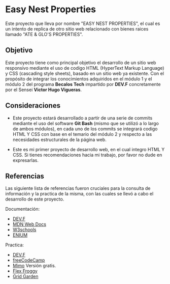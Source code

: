 # Easy Nest Properties

Este proyecto que lleva por nombre "EASY NEST PROPERTIES", el cual es un intento de replica de otro sitio web relacionado con bienes raices llamado "ATE & GLO'S PROPERTIES".

## Objetivo

Este proyecto tiene como principal objetivo el desarrollo de un sitio web responsivo mediante el uso de codigo HTML (HyperText Markup Language) y CSS (cascading style sheets), basado en un sitio web ya existente. Con el propósito de integrar los conocimientos adquiridos en el módulo 1 y el módulo 2 del programa **Becalos Tech** impartido por **DEV.F** concretamente por el Sensei **Victor Hugo Vigueras**.

## Consideraciones 

* Este proyecto estará desarrollado a partir de una serie de commits mediante el uso del software **Git Bash** (mismo que se utilizó a lo largo de ambos módulos), en cada uno de los commits se integrará codigo HTML Y CSS con base en el temario del módulo 2 y respecto a las necesidades estructurales de la página web.

* Este es mi primer proyecto de desarrollo web, en el cual integro HTML Y CSS. Si tienes recomendaciones hacia mi trabajo, por favor no dude en expresarlas.

## Referencias

Las siguiente lista de referencias fueron cruciales para la consulta de información y la practica de la misma, con las cuales se llevó a cabo el desarrollo de este proyecto. 

Documentación:

* [DEV.F](https://edu.devf.la/en)
* [MDN Web Docs](https://developer.mozilla.org/es/)
* [W3schools](https://www.w3schools.com/)
* [ENIUM](https://www.eniun.com/)

Practica:

* [DEV.F](https://edu.devf.la/en)
* [freeCodeCamp](https://www.freecodecamp.org/)
* [Mimo](https://mimo.org/) Versión gratis.
* [Flex Froggy](https://flexboxfroggy.com/#es)
* [Grid Garden](https://cssgridgarden.com/#es)




